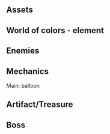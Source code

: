 ## Assets

## World of colors - element

## Enemies

## Mechanics
Main: balloon
## Artifact/Treasure

## Boss